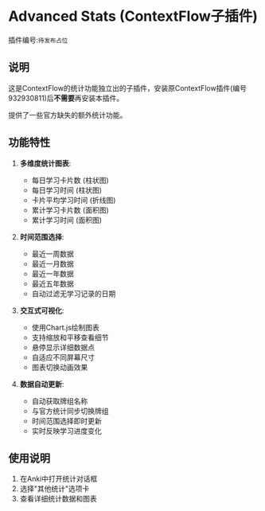 # Advanced Stats (ContextFlow子插件)

插件编号:`待发布占位`

## 说明

这是ContextFlow的统计功能独立出的子插件，安装原ContextFlow插件(编号932930811)后**不需要**再安装本插件。

提供了一些官方缺失的额外统计功能。

## 功能特性

1. **多维度统计图表**:
   - 每日学习卡片数 (柱状图)
   - 每日学习时间 (柱状图)
   - 卡片平均学习时间 (折线图)
   - 累计学习卡片数 (面积图)
   - 累计学习时间 (面积图)

2. **时间范围选择**:
   - 最近一周数据
   - 最近一月数据
   - 最近一年数据
   - 最近五年数据
   - 自动过滤无学习记录的日期

3. **交互式可视化**:
   - 使用Chart.js绘制图表
   - 支持缩放和平移查看细节
   - 悬停显示详细数据点
   - 自适应不同屏幕尺寸
   - 图表切换动画效果

4. **数据自动更新**:
   - 自动获取牌组名称
   - 与官方统计同步切换牌组
   - 时间范围选择即时更新
   - 实时反映学习进度变化

## 使用说明

1. 在Anki中打开统计对话框
2. 选择"其他统计"选项卡
3. 查看详细统计数据和图表